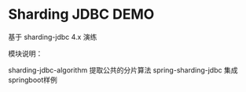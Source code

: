 # Sharding JDBC DEMO

基于 sharding-jdbc 4.x 演练

模块说明：

sharding-jdbc-algorithm     提取公共的分片算法
spring-sharding-jdbc        集成springboot样例